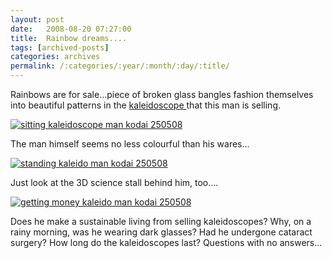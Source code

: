 ```yaml
---
layout: post
date:	2008-08-20 07:27:00
title:  Rainbow dreams....
tags: [archived-posts]
categories: archives
permalink: /:categories/:year/:month/:day/:title/
---
```

Rainbows are for sale...piece of broken glass bangles fashion themselves into beautiful patterns in the <a href="http://en.wikipedia.org/wiki/Kaleidoscope">  kaleidoscope </a>  that this man is selling.


<a href="http://s297.photobucket.com/albums/mm205/depontis/?action=view&current=IMG_2322.jpg" target="_blank"><img src="http://i297.photobucket.com/albums/mm205/depontis/IMG_2322.jpg" border="0" alt="sitting kaleidoscope man kodai 250508"></a>

The man himself seems no less colourful than his wares...


<a href="http://s297.photobucket.com/albums/mm205/depontis/?action=view&current=IMG_2320.jpg" target="_blank"><img src="http://i297.photobucket.com/albums/mm205/depontis/IMG_2320.jpg" border="0" alt="standing kaleido man kodai 250508"></a>


Just look at the 3D science stall behind him, too....


<a href="http://s297.photobucket.com/albums/mm205/depontis/?action=view&current=IMG_2318.jpg" target="_blank"><img src="http://i297.photobucket.com/albums/mm205/depontis/IMG_2318.jpg" border="0" alt="getting money kaleido man kodai 250508"></a>

Does he make a sustainable living from selling kaleidoscopes? Why, on a rainy morning, was he wearing dark glasses? Had he undergone cataract surgery?  How long do the kaleidoscopes last? Questions with no answers...

